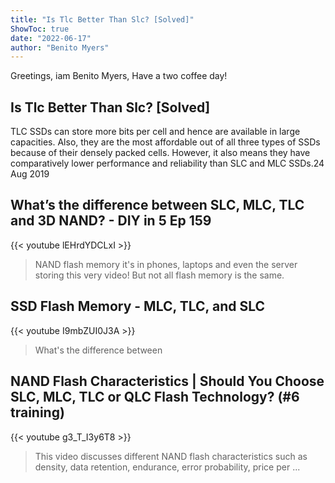 ```yaml
---
title: "Is Tlc Better Than Slc? [Solved]"
ShowToc: true 
date: "2022-06-17"
author: "Benito Myers" 
---
```


Greetings, iam Benito Myers, Have a two coffee day!
## Is Tlc Better Than Slc? [Solved]
TLC SSDs can store more bits per cell and hence are available in large capacities. Also, they are the most affordable out of all three types of SSDs because of their densely packed cells. However, it also means they have comparatively lower performance and reliability than SLC and MLC SSDs.24 Aug 2019

## What’s the difference between SLC, MLC, TLC and 3D NAND? - DIY in 5 Ep 159
{{< youtube lEHrdYDCLxI >}}
>NAND flash memory it's in phones, laptops and even the server storing this very video! But not all flash memory is the same.

## SSD Flash Memory - MLC, TLC, and SLC
{{< youtube I9mbZUI0J3A >}}
>What's the difference between 

## NAND Flash Characteristics | Should You Choose SLC, MLC, TLC or QLC Flash Technology? (#6 training)
{{< youtube g3_T_I3y6T8 >}}
>This video discusses different NAND flash characteristics such as density, data retention, endurance, error probability, price per ...

